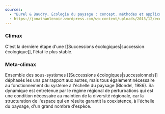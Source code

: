```yaml
---
sources:
  - "Burel & Baudry, Écologie du paysage : concept, méthodes et applications (2nde édition)"
  - https://jonathanlenoir.wordpress.com/wp-content/uploads/2013/12/ecologie-du-paysage.pdf
---
```

### Climax

C'est la dernière étape d'une [[Successions écologiques|succession écologique]], l'état le plus stable.

### Meta-climax

Ensemble des sous-systèmes [[Successions écologiques|successionnels]] déphasés les uns par rapport aux autres, mais tous également nécessaire au fonctionnement du système à l'échelle du paysage (Blondel, 1986).
Sa dynamique est entretenue par le régime régional de perturbations qui est une condition nécessaire au maintien de la diversité régionale, car la structuration de l'espace qui en résulte garantit la coexistence, à l'échelle du paysage, d'un grand nombre d'espèce.

